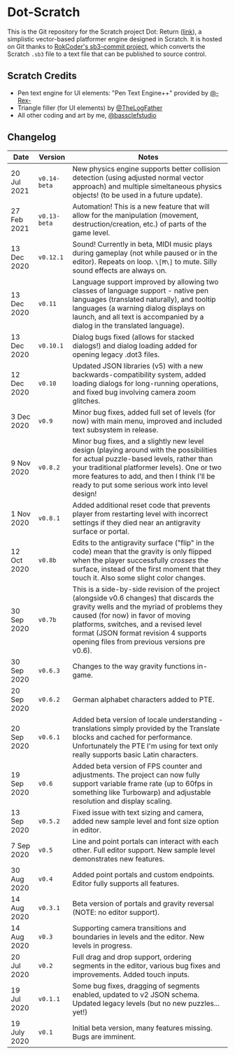 # Dot-Scratch
This is the Git repository for the Scratch project Dot: Return ([link](https://scratch.mit.edu/projects/554521659)), a simplistic vector-based platformer engine designed in Scratch. It is hosted on Git thanks to [RokCoder's sb3-commit project](https://github.com/rokcoder-scratch/sb3-commit), which converts the Scratch `.sb3` file to a text file that can be published to source control.

## Scratch Credits

 - Pen text engine for UI elements: "Pen Text Engine++" provided by [@-Rex-](https://scratch.mit.edu/users/-Rex-/)
 - Triangle filler (for UI elements) by [@TheLogFather](https://scratch.mit.edu/users/TheLogFather/)
 - All other coding and art by me, [@bassclefstudio](https://scratch.mit.edu/users/bassclefstudio/)

## Changelog

|Date|Version|Notes|
|---|---|---|
|20 Jul 2021    |`v0.14-beta`            |New physics engine supports better collision detection (using adjusted normal vector approach) and multiple simeltaneous physics objects! (to be used in a future update).|
|27 Feb 2021    |`v0.13-beta`            |Automation! This is a new feature that will allow for the manipulation (movement, destruction/creation, etc.) of parts of the game level.|
|13 Dec 2020    |`v0.12.1`               |Sound! Currently in beta, MIDI music plays during gameplay (not while paused or in the editor). Repeats on loop. `\[M\]` to mute. Silly sound effects are always on.|
|13 Dec 2020    |`v0.11`                 |Language support improved by allowing two classes of language support - native pen languages (translated naturally), and tooltip languages (a warning dialog displays on launch, and all text is accompanied by a dialog in the translated language).|
|13 Dec 2020    |`v0.10.1`               |Dialog bugs fixed (allows for stacked dialogs!) and dialog loading added for opening legacy .dot3 files.|
|12 Dec 2020    |`v0.10`                 |Updated JSON libraries (v5) with a new backwards-compatibility system, added loading dialogs for long-running operations, and fixed bug involving camera zoom glitches.|
|3 Dec 2020     |`v0.9`                  |Minor bug fixes, added full set of levels (for now) with main menu, improved and included text subsystem in release.|
|9 Nov 2020     |`v0.8.2`                |Minor bug fixes, and a slightly new level design (playing around with the possibilities for actual puzzle-based levels, rather than your traditional platformer levels). One or two more features to add, and then I think I'll be ready to put some serious work into level design!|
|1 Nov 2020     |`v0.8.1`                |Added additional reset code that prevents player from restarting level with incorrect settings if they died near an antigravity surface or portal.|
|12 Oct 2020    |`v0.8b`                 |Edits to the antigravity surface ("flip" in the code) mean that the gravity is only flipped when the player successfully *crosses* the surface, instead of the first moment that they touch it. Also some slight color changes.|
|30 Sep 2020    |`v0.7b`                 |This is a side-by-side revision of the project (alongside v0.6 changes) that discards the gravity wells and the myriad of problems they caused (for now) in favor of moving platforms, switches, and a revised level format (JSON format revision 4 supports opening files from previous versions pre v0.6).|
|30 Sep 2020    |`v0.6.3`                |Changes to the way gravity functions in-game.|
|20 Sep 2020    |`v0.6.2`                |German alphabet characters added to PTE.|
|20 Sep 2020    |`v0.6.1`                |Added beta version of locale understanding - translations simply provided by the Translate blocks and cached for performance. Unfortunately the PTE I'm using for text only really supports basic Latin characters.|
|19 Sep 2020    |`v0.6`                  |Added beta version of FPS counter and adjustments. The project can now fully support variable frame rate (up to 60fps in something like Turbowarp) and adjustable resolution and display scaling.|
|13 Sep 2020    |`v0.5.2`                |Fixed issue with text sizing and camera, added new sample level and font size option in editor.|
|7 Sep 2020     |`v0.5`                  |Line and point portals can interact with each other. Full editor support. New sample level demonstrates new features.|
|30 Aug 2020    |`v0.4`                  |Added point portals and custom endpoints. Editor fully supports all features.|
|14 Aug 2020    |`v0.3.1`                |Beta version of portals and gravity reversal (NOTE: no editor support).|
|14 Aug 2020    |`v0.3`                  |Supporting camera transitions and boundaries in levels and the editor. New levels in progress.|
|20 Jul 2020    |`v0.2`                  |Full drag and drop support, ordering segments in the editor, various bug fixes and improvements. Added touch inputs.|
|19 Jul 2020    |`v0.1.1`                |Some bug fixes, dragging of segments enabled, updated to v2 JSON schema. Updated legacy levels (but no new puzzles... yet!)|
|19 July 2020   |`v0.1`                  |Initial beta version, many features missing. Bugs are imminent.|
